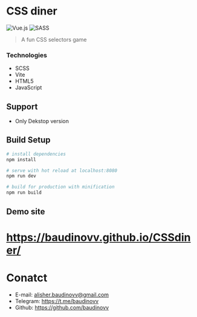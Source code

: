 # CSS diner
![Vue.js](https://img.shields.io/badge/vuejs-%2335495e.svg?style=for-the-badge&logo=vuedotjs&logoColor=%234FC08D)
![SASS](https://img.shields.io/badge/SASS-hotpink.svg?style=for-the-badge&logo=SASS&logoColor=white)


> A fun CSS selectors game
### Technologies
* SCSS
* Vite
* HTML5
* JavaScript

## Support
* Only Dekstop version 

## Build Setup

``` bash
# install dependencies
npm install

# serve with hot reload at localhost:8080
npm run dev

# build for production with minification
npm run build
```

## Demo site

# https://baudinovv.github.io/CSSdiner/

# Conatct

- E-mail: alisher.baudinovv@gmail.com
- Telegram: https://t.me/baudinovv
- Github: https://github.com/baudinovv
